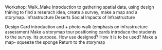 Workshop: Walk_Make
Introduction to gathering spatial data, using design thining to find a reserach idea, create a survey, make a map and a storymap. 
Infrastructure Deserts
Social Impacts of Infrastructure

Design Card introduction and + photo walk (emphasis on infrastructure assessment 
Make a storymap tour
positioning cards
introduce the students to the survey. Its purpose. How use designed? How it is to be used? 
Make a map- squeeze the sponge
Return to the storymap
